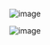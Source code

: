  ![image](https://user-images.githubusercontent.com/78186370/122292002-df010100-cecb-11eb-9eda-521a6ffffcd1.png)

 ![image](https://user-images.githubusercontent.com/78186370/122291404-289d1c00-cecb-11eb-9ba7-93b9f80ccd85.png)

